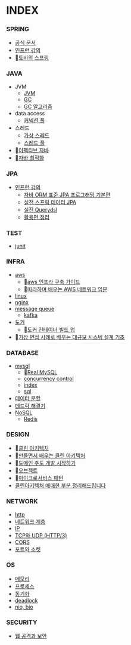 # INDEX

### SPRING
- [공식 문서](spring/docs/index.md)
- [인프런 강의](spring/lecture/index.md)
- 📗[토비의 스프링](spring/toby-spring/index.md)

### JAVA
- JVM
  - [JVM](java/jvm/jvm.md)
  - [GC](java/jvm/garbage-collector.md)
  - [GC 알고리즘](java/jvm/gc-algorithm.md)
- data access
  - [커넥션 풀](java/data-access/connection-pool.md)
- 스레드
  - [가상 스레드](java/thread/virtual-thread.md)
  - [스레드 풀](java/thread/threadpool.md)
- 📗[이펙티브 자바](java/effective-java/index.md)
- 📗[자바 최적화](java/optimizing-java/index.md)

### JPA
- [인프런 강의](jpa/lecture)
  - [자바 ORM 표준 JPA 프로그래밍 기본편](jpa/lecture/basic)
  - [실전 스프링 데이터 JPA](jpa/lecture/spring-data-jpa)
  - [실전 Querydsl](jpa/lecture/querydsl)
  - [활용편 정리](jpa/lecture/tuning)

### TEST
- [junit](test/junit)

### INFRA
- [aws](infra/aws)
  - 📗[aws 인프라 구축 가이드](infra/aws/aws-infra-deployment-guide)
  - 📗[따라하며 배우는 AWS 네트워크 입문](infra/aws/intro-aws-network-to-follow-learn)
- [linux](infra/linux)
- [nginx](infra/nginx)
- [message queue](infra/message-queue)
  - [kafka](infra/message-queue/kafka)
- [도커](infra/docker)
  - 📗[도커 컨테이너 빌드 업](infra/docker/docker_container_buildup)
- 📗[가상 면접 사례로 배우는 대규모 시스템 설계 기초](infra/system_design_interview)

### DATABASE
- [mysql](database/mysql)
  - 📗[Real MySQL](database/mysql/real-my-sql)
  - [concurrency control](database/mysql/concurrency-control)
  - [index](database/mysql/index)
  - [sql](database/mysql/sql)
- [데이터 분할](database/distributed-data)
- [데드락 해결기](database/deadlock-troubleshooting.md)
- [NoSQL](database/nosql)
  - [Redis](database/nosql/redis)

### DESIGN
- 📗[클린 아키텍처](design/clean-architecture)
- 📗[만들면서 배우는 클린 아키텍처](design/clean-architecture-hands-on)
- 📗[도메인 주도 개발 시작하기](design/domain-driven-design)
- 📗[오브젝트](design/object)
- 📗[마이크로서비스 패턴](design/microservice-pattern)
- [클린아키텍처 애매한 부분 정리해드립니다](design/NHN_FORWARD22_clean_architecture.md)

### NETWORK
- [http](network/http)
- [네트워크 계층](network/network-layer)
- [IP](network/ip)
- [TCP와 UDP (HTTP/3)](network/TCP&UDP&HTTP3.md)
- [CORS](network/CORS.md)
- [포트와 소켓](network/port&socket.md)

### OS
- [메모리](os/memory)
- [프로세스](os/process)
- [동기화](os/synchronization)
- [deadlock](os/deadlock.md)
- [nio, bio](os/blocking-io&non-blocking-io.md)

### SECURITY
- [웹 공격과 보안](security/web-attack.md)
